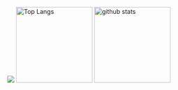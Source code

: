 <!-- GitHub Readme Stats: https://github.com/anuraghazra/github-readme-stats -->
<p align="left"> 
  <img src="https://github-profile-trophy.vercel.app/?username=akihiro07" />
  <!-- Top Languages Card -->
  <!-- customize
    - PHPは除いている
    - レイアウトをコンパクトにしている
    - 表示する言語を`5`
    - テーマを`vue-dark`にしている
    - `border`を消している
  -->
  <img alt="Top Langs" height="175px" src="https://github-readme-stats.vercel.app/api/top-langs/?username=akihiro07&hide=php&layout=compact&langs_count=5&theme=ambient_gradient&hide_border=true" />
  <!-- GitHub Stats Card -->
  <!-- customize
    - privateリポジトリもカウントしている
    - アイコンを表示している
    - テーマを`vue-dark`にしている
    - `border`を消している
   -->
  <img alt="github stats" height="175px" src="https://github-readme-stats.vercel.app/api?username=akihiro07&count_private=true&show_icons=true&theme=ambient_gradient&hide_border=true" />
</p>

